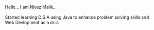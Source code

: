 Hello... I am Niyaz Malik...
<br><br>
Started learning D.S.A using Java to enhance problem solving skills and Web Devlopment as a skill.
